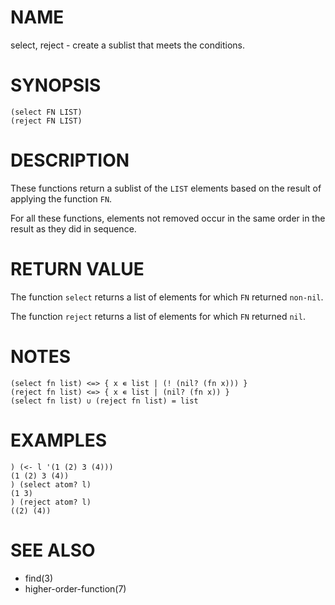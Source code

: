 # NAME
select, reject - create a sublist that meets the conditions.

# SYNOPSIS

    (select FN LIST)
    (reject FN LIST)

# DESCRIPTION
These functions return a sublist of the `LIST` elements based on the result of applying the function `FN`.

For all these functions, elements not removed occur in the same order in the result as they did in sequence.

# RETURN VALUE
The function `select` returns a list of elements for which `FN` returned `non-nil`.

The function `reject` returns a list of elements for which `FN` returned `nil`.

# NOTES

    (select fn list) <=> { x ∊ list | (! (nil? (fn x))) }
    (reject fn list) <=> { x ∊ list | (nil? (fn x)) }
    (select fn list) ∪ (reject fn list) = list

# EXAMPLES

    ) (<- l '(1 (2) 3 (4)))
    (1 (2) 3 (4))
    ) (select atom? l)
    (1 3)
    ) (reject atom? l)
    ((2) (4))

# SEE ALSO
- find(3)
- higher-order-function(7)
